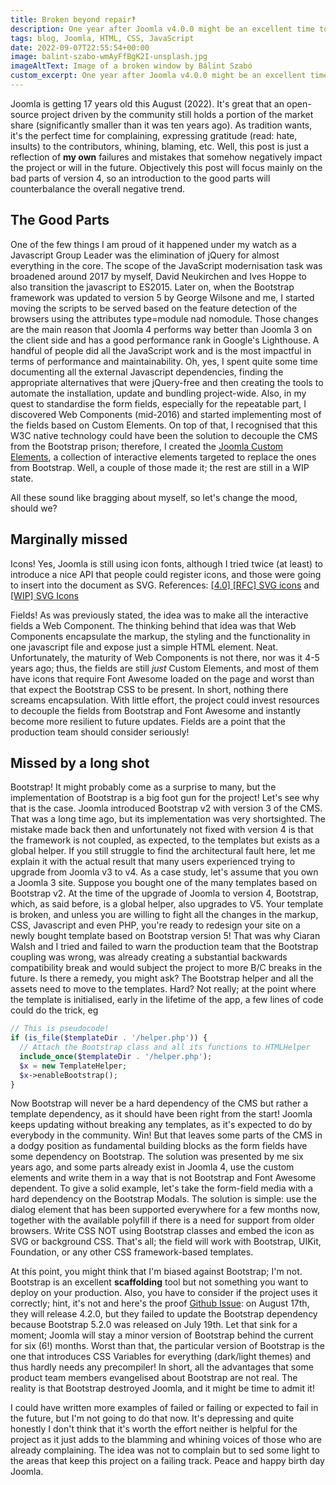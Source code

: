 ```yaml
---
title: Broken beyond repair‽
description: One year after Joomla v4.0.0 might be an excellent time to write honest opinions about that release. Mainly on the bad things.
tags: blog, Joomla, HTML, CSS, JavaScript
date: 2022-09-07T22:55:54+00:00
image: balint-szabo-wmAyFfBgK2I-unsplash.jpg
imageAltText: Image of a broken window by Bálint Szabó
custom_excerpt: One year after Joomla v4.0.0 might be an excellent time to write honest opinions about that release. Mainly on the bad things.
---
```


Joomla is getting 17 years old this August (2022). It's great that an open-source project driven by the community still holds a portion of the market share (significantly smaller than it was ten years ago). As tradition wants, it's the perfect time for complaining, expressing gratitude (read: hate, insults) to the contributors, whining, blaming, etc. Well, this post is just a reflection of **my own** failures and mistakes that somehow negatively impact the project or will in the future. Objectively this post will focus mainly on the bad parts of version 4, so an introduction to the good parts will counterbalance the overall negative trend.

## The Good Parts

One of the few things I am proud of it happened under my watch as a Javascript Group Leader was the elimination of jQuery for almost everything in the core. The scope of the JavaScript modernisation task was broadened around 2017 by myself, David Neukirchen and Ives Hoppe to also transition the javascript to ES2015. Later on, when the Bootstrap framework was updated to version 5 by George Wilsone and me, I started moving the scripts to be served based on the feature detection of the browsers using the attributes type=module nad nomodule. Those changes are the main reason that Joomla 4 performs way better than Joomla 3 on the client side and has a good performance rank in Google's Lighthouse. A handful of people did all the JavaScript work and is the most impactful in terms of performance and maintainability. Oh, yes, I spent quite some time documenting all the external Javascript dependencies, finding the appropriate alternatives that were jQuery-free and then creating the tools to automate the installation, update and bundling project-wide. Also, in my quest to standardise the form fields, especially for the repeatable part, I discovered Web Components (mid-2016) and started implementing most of the fields based on Custom Elements. On top of that, I recognised that this W3C native technology could have been the solution to decouple the CMS from the Bootstrap prison; therefore, I created the [Joomla Custom Elements](https://joomla-projects.github.io/custom-elements/), a collection of interactive elements targeted to replace the ones from Bootstrap. Well, a couple of those made it; the rest are still in a WIP state.

All these sound like bragging about myself, so let's change the mood, should we?

## Marginally missed

Icons! Yes, Joomla is still using icon fonts, although I tried twice (at least) to introduce a nice API that people could register icons, and those were going to insert into the document as SVG. References: [[4.0] [RFC] SVG icons](https://github.com/joomla/joomla-cms/pull/28351) and [[WIP] SVG Icons](https://github.com/joomla/40-backend-template/pull/441)

Fields! As was previously stated, the idea was to make all the interactive fields a Web Component. The thinking behind that idea was that Web Components encapsulate the markup, the styling and the functionality in one javascript file and expose just a simple HTML element. Neat. Unfortunately, the maturity of Web Components is not there, nor was it 4-5 years ago; thus, the fields are still *just* Custom Elements, and most of them have icons that require Font Awesome loaded on the page and worst than that expect the Bootstrap CSS to be present. In short, nothing there screams encapsulation. With little effort, the project could invest resources to decouple the fields from Bootstrap and Font Awesome and instantly become more resilient to future updates. Fields are a point that the production team should consider seriously!

## Missed by a long shot

Bootstrap! It might probably come as a surprise to many, but the implementation of Bootstrap is a big foot gun for the project! Let's see why that is the case.
Joomla introduced Bootstrap v2 with version 3 of the CMS. That was a long time ago, but its implementation was very shortsighted. The mistake made back then and unfortunately not fixed with version 4 is that the framework is not coupled, as expected, to the templates but exists as a global helper. If you still struggle to find the architectural fault here, let me explain it with the actual result that many users experienced trying to upgrade from Joomla v3 to v4. As a case study, let's assume that you own a Joomla 3 site. Suppose you bought one of the many templates based on Bootstrap v2. At the time of the upgrade of Joomla to version 4, Bootstrap, which, as said before, is a global helper, also upgrades to V5. Your template is broken, and unless you are willing to fight all the changes in the markup, CSS, Javascript and even PHP, you're ready to redesign your site on a newly bought template based on Bootstrap version 5!
That was why Ciaran Walsh and I tried and failed to warn the production team that the Bootstrap coupling was wrong, was already creating a substantial backwards compatibility break and would subject the project to more B/C breaks in the future. Is there a remedy, you might ask? The Bootstrap helper and all the assets need to move to the templates. Hard? Not really; at the point where the template is initialised, early in the lifetime of the app, a few lines of code could do the trick, eg

```php
// This is pseudocode!
if (is_file($templateDir . '/helper.php')) {
  // Attach the Bootstrap class and all its functions to HTMLHelper
  include_once($templateDir . '/helper.php');
  $x = new TemplateHelper;
  $x->enableBootstrap();
}
```

Now Bootstrap will never be a hard dependency of the CMS but rather a template dependency, as it should have been right from the start! Joomla keeps updating without breaking any templates, as it's expected to do by everybody in the community. Win!
But that leaves some parts of the CMS in a dodgy position as fundamental building blocks as the form fields have some dependency on Bootstrap. The solution was presented by me six years ago, and some parts already exist in Joomla 4, use the custom elements and write them in a way that is not Bootstrap and Font Awesome dependent. To give a solid example, let's take the form-field media with a hard dependency on the Bootstrap Modals. The solution is simple: use the dialog element that has been supported everywhere for a few months now, together with the available polyfill if there is a need for support from older browsers. Write CSS NOT using Bootstrap classes and embed the icon as SVG or background CSS. That's all; the field will work with Bootstrap, UIKit, Foundation, or any other CSS framework-based templates.

At this point, you might think that I'm biased against Bootstrap; I'm not. Bootstrap is an excellent **scaffolding** tool but not something you want to deploy on your production. Also, you have to consider if the project uses it correctly; hint, it's not and here's the proof [Github Issue](https://github.com/joomla/joomla-cms/issues/38323): on August 17th, they will release 4.2.0, but they failed to update the Bootstrap dependency because Bootstrap 5.2.0 was released on July 19th. Let that sink for a moment; Joomla will stay a minor version of Bootstrap behind the current for six (6!) months. Worst than that, the particular version of Bootstrap is the one that introduces CSS Variables for everything (dark/light themes) and thus hardly needs any precompiler! In short, all the advantages that some product team members evangelised about Bootstrap are not real. The reality is that Bootstrap destroyed Joomla, and it might be time to admit it!

I could have written more examples of failed or failing or expected to fail in the future, but I'm not going to do that now. It's depressing and quite honestly I don't think that it's worth the effort neither is helpful for the project as it just adds to the blamming and whining voices of those who are already complaining. The idea was not to complain but to sed some light to the areas that keep this project on a failing track. Peace and happy birth day Joomla.
